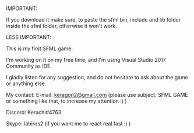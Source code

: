 IMPORTANT:

If you download it make sure, to paste the sfml bin, include and lib folder inside the sfml folder, otherwise it won't work.

LESS IMPORTANT:

This is my first SFML game.

I'm working on it on my free time, and I'm using Visual Studio 2017 Community as IDE.

I gladly listen for any suggestion, and do not hesitate to ask about the game or anything else.


My contact:
E-mail: keragon2@gmail.com (please use subject: SFML GAME or something like that, to increase my attention :) )

Discord: Kerachi#4763

Skype: labiros2 (if you want me to react real fast :) )
